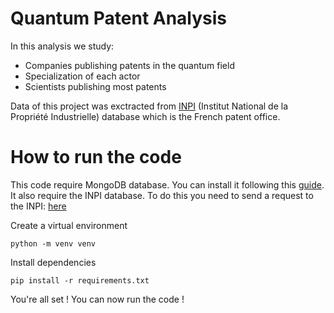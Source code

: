 # Quantum Patent Analysis

In this analysis we study:
- Companies publishing patents in the quantum field
- Specialization of each actor
- Scientists publishing most patents

Data of this project was exctracted from [INPI](https://data.inpi.fr/) (Institut National de la Propriété Industrielle)
database which is the French patent office.

# How to run the code

This code require MongoDB database. You can install it following this [guide](https://www.mongodb.com/docs/manual/installation/).
It also require the INPI database. To do this you need to send a request to the INPI: [here](https://data.inpi.fr/content/editorial/lien-serveur-ftp-PI)

Create a virtual environment
```shell
python -m venv venv
```

Install dependencies
```shell
pip install -r requirements.txt
```

You're all set ! You can now run the code !